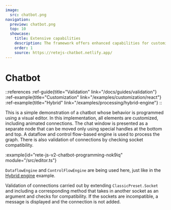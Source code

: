 ```yaml
---
image:
  src: chatbot.png
navigation:
  preview: chatbot.png
  top: 10
  showcase:
    title: Extensive capabilities
    description: The framework offers enhanced capabilities for customizing the visual appearance and streamline data processing
    order: 1
    source: https://retejs-chatbot.netlify.app/
---
```


# Chatbot

::references
:ref-guide{title="Validation" link="/docs/guides/validation"}
:ref-example{title="Customization" link="/examples/customization/react"}
:ref-example{title="Hybrid" link="/examples/processing/hybrid-engine"}
::

This is a simple demonstration of a chatbot whose behavior is programmed using a visual editor. In this implementation, all elements are customized, including animated connections. The chat window is presented as a separate node that can be moved only using special handles at the bottom and top. A dataflow and control flow-based engine is used to process the graph. There is also validation of connections by checking socket compatibility.

:example{id="rete-js-v2-chatbot-programming-nok9iq" module="/src/editor.ts"}

`DataflowEngine` and `ControlFlowEngine` are being used here, just like in the [Hybrid engine](/examples/processing/hybrid-engine) example.

Validation of connections carried out by extending `ClassicPreset.Socket` and including a corresponding method that takes in another socket as an argument and checks for compatibility. If the sockets are incompatible, a message is displayed and the connection is not added.
